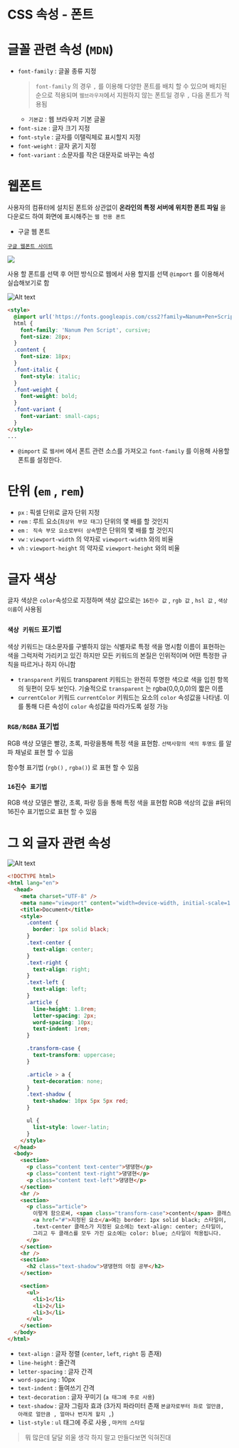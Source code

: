 # CSS 속성 - 폰트

# 글꼴 관련 속성 (`MDN`)

- `font-family` : 글꼴 종류 지정
  > `font-family` 의 경우 `,` 를 이용해 다양한 폰트를 배치 할 수 있으며 배치된 순으로 적용되며 `웹브라우저`에서 지원하지 않는 폰트일 경우 `,` 다음 폰트가 적용됨
  - `기본값` : 웹 브라우저 기본 글꼴
- `font-size` : 글자 크기 지정
- `font-style` : 글자를 이탤릭체로 표시할지 지정
- `font-weight` : 글자 굵기 지정
- `font-variant` : 소문자를 작은 대문자로 바꾸는 속성

# 웹폰트

사용자의 컴퓨터에 설치된 폰트와 상관없이 **온라인의 특정 서버에 위치한 폰트 파일** 을 다운로드 하여 화면에 표시해주는 `웹 전용 폰트`

- 구글 웹 폰트

<a href = 'https://fonts.google.com/?subset=korean&noto.script=Kore'>`구글 웹폰트 사이트`</a>

![](image.png)

사용 할 폰트를 선택 후 어떤 방식으로 웹에서 사용 할지를 선택
`@import` 를 이용해서 실습해보기로 함

![Alt text](image-1.png)

```html
<style>
  @import url('https://fonts.googleapis.com/css2?family=Nanum+Pen+Script&display=swap');
  html {
    font-family: 'Nanum Pen Script', cursive;
    font-size: 28px;
  }
  .content {
    font-size: 18px;
  }
  .font-italic {
    font-style: italic;
  }
  .font-weight {
    font-weight: bold;
  }
  .font-variant {
    font-variant: small-caps;
  }
</style>
...
```

- `@import` 로 `웹서버` 에서 폰트 관련 소스를 가져오고 `font-family` 를 이용해 사용할 폰트를 설정한다.

# 단위 (`em` , `rem`)

- `px` : 픽셀 단위로 글자 단위 지정
- `rem` : 루트 요소(`최상위 부모 태그`) 단위의 몇 배를 할 것인지
- `em` : ` 직속 부모 요소로부터 상속`받은 단위의 몇 배를 할 것인지
- `vw` : `viewport-width` 의 약자로 `viewport-width` 와의 비율
- `vh` : `viewport-height` 의 약자로 `viewport-height` 와의 비율

# 글자 색상

글자 색상은 `color`속성으로 지정하며 색상 값으로는 `16진수 값` , `rgb 값` , `hsl 값` , `색상이름`이 사용됨

### `색상 키워드` 표기법

색상 키워드는 대소문자를 구별하지 않는 식별자로 특정 색을 명시함
이름이 표현하는 색을 그럭저럭 가리키고 있긴 하지만 모든 키워드의 본질은 인위적이며 어떤 특정한 규칙을 따르거나 하지 아니함

- `transparent` 키워드
  transparent 키워드는 완전히 투명한 색으로 색을 입힌 항목의 뒷편이 모두 보인다. 기술적으로 `transparent` 는 rgba(0,0,0,0)의 짧은 이름
- `currentColor` 키워드
  `currentColor` 키워드는 요소의 `color` 속성값을 나타냄. 이를 통해 다른 속성이 `color` 속성값을 따라가도록 설정 가능

### `RGB/RGBA` 표기법

RGB 색상 모델은 빨강, 초록, 파랑을통해 특정 색을 표현함. `선택사항의 색의 투명도` 를 알파 채널로 표현 할 수 있음

함수형 표기법 (`rgb()` , `rgba()`) 로 표현 할 수 있음

### `16진수 표기법`

RGB 색상 모델은 빨강, 초록, 파랑 등을 통해 특정 색을 표현함
RGB 색상의 값을 #뒤의 16진수 표기법으로 표현 할 수 있음

# 그 외 글자 관련 속성

![Alt text](image-2.png)

```html
<!DOCTYPE html>
<html lang="en">
  <head>
    <meta charset="UTF-8" />
    <meta name="viewport" content="width=device-width, initial-scale=1.0" />
    <title>Document</title>
    <style>
      .content {
        border: 1px solid black;
      }
      .text-center {
        text-align: center;
      }
      .text-right {
        text-align: right;
      }
      .text-left {
        text-align: left;
      }
      .article {
        line-height: 1.8rem;
        letter-spacing: 2px;
        word-spacing: 10px;
        text-indent: 1rem;
      }

      .transform-case {
        text-transform: uppercase;
      }

      .article > a {
        text-decoration: none;
      }
      .text-shadow {
        text-shadow: 10px 5px 5px red;
      }

      ul {
        list-style: lower-latin;
      }
    </style>
  </head>
  <body>
    <section>
      <p class="content text-center">댕댕현</p>
      <p class="content text-right">댕댕현</p>
      <p class="content text-left">댕댕현</p>
    </section>
    <hr />
    <section>
      <p class="article">
        이렇게 함으로써, <span class="transform-case">content</span> 클래스가
        <a href="#">지정된 요소</a>에는 border: 1px solid black; 스타일이,
        .text-center 클래스가 지정된 요소에는 text-align: center; 스타일이,
        그리고 두 클래스를 모두 가진 요소에는 color: blue; 스타일이 적용됩니다.
      </p>
    </section>
    <hr />
    <section>
      <h2 class="text-shadow">댕댕현의 아침 공부</h2>
    </section>

    <section>
      <ul>
        <li>1</li>
        <li>2</li>
        <li>3</li>
      </ul>
    </section>
  </body>
</html>
```

- `text-align` : 글자 정렬 (`center`, `left`, `right` 등 존재)
- `line-height` : 줄간격
- `letter-spacing` : 글자 간격
- `word-spacing` : 10px
- `text-indent` : 들여쓰기 간격
- `text-decoration` : 글자 꾸미기 (`a 태그에 주로 사용`)
- `text-shadow` : 글자 그림자 효과 (3가지 파라미터 존재 `본글자로부터 좌로 얼만큼, 아래로 얼만큼 , 얼마나 번지게 할지 ,`)
- `list-style` : `ul` 태그에 주로 사용 , `마커의 스타일`

> 뭐 많은데 달달 외울 생각 하지 말고 만들다보면 익혀진대
